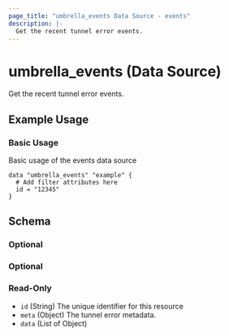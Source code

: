 ```yaml
---
page_title: "umbrella_events Data Source - events"
description: |-
  Get the recent tunnel error events.
---
```


# umbrella_events (Data Source)

Get the recent tunnel error events.

## Example Usage


### Basic Usage

Basic usage of the events data source

```hcl
data "umbrella_events" "example" {
  # Add filter attributes here
  id = "12345"
}
```



## Schema

### Optional



### Optional



### Read-Only

- `id` (String) The unique identifier for this resource
- `meta` (Object) The tunnel error metadata.
- `data` (List of Object) 



